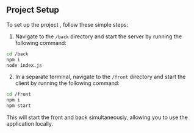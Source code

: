 **Project Setup**
-----------------

To set up the project , follow these simple steps:

1. Navigate to the `/back` directory and start the server by running the following command:
```bash
cd /back
npm i 
node index.js
```
2. In a separate terminal, navigate to the `/front` directory and start the client by running the following command:
```bash
cd /front
npm i
npm start
```
This will start the front and back simultaneously, allowing you to use the application locally.